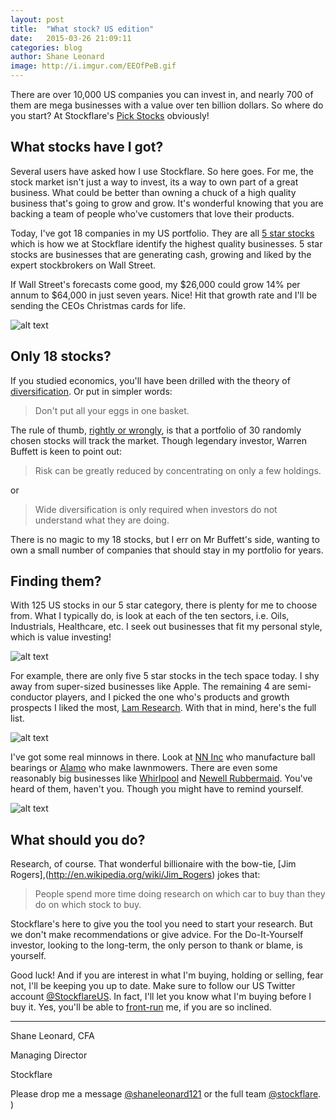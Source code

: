 ```yaml
---
layout: post
title:  "What stock? US edition"
date:   2015-03-26 21:09:11
categories: blog
author: Shane Leonard
image: http://i.imgur.com/EEOfPeB.gif
---
```


There are over 10,000 US companies you can invest in, and nearly 700 of them are mega businesses with a value over ten billion dollars. So where do you start? At Stockflare's [Pick Stocks](https://stockflare.com/stocks) obviously!

## What stocks have I got?

Several users have asked how I use Stockflare. So here goes. For me, the stock market isn't just a way to invest, its a way to own part of a great business. What could be better than owning a chuck of a high quality business that's going to grow and grow. It's wonderful knowing that you are backing a team of people who've customers that love their products. 

Today, I've got 18 companies in my US portfolio. They are all [5 star stocks](http://learn.stockflare.com/stockflare/2014/10/30/A2-what-are-five-star-stocks.html) which is how we at Stockflare identify the highest quality businesses. 5 star stocks are businesses that are generating cash, growing and liked by the expert stockbrokers on Wall Street. 

If Wall Street's forecasts come good, my $26,000 could grow 14% per annum to $64,000 in just seven years. Nice! Hit that growth rate and I'll be sending the CEOs Christmas cards for life.

![alt text](http://imgur.com/15NyzD5.png "Shane's USD portfolio on 26th March") 

## Only 18 stocks? 

If you studied economics, you'll have been drilled with the theory of [diversification](http://en.wikipedia.org/wiki/Diversification_%28finance%29#Amount_of_diversification). Or put in simpler words:

> Don't put all your eggs in one basket.

The rule of thumb, [rightly or wrongly](http://www.investopedia.com/articles/stocks/11/illusion-of-diversification.asp), is that a portfolio of 30 randomly chosen stocks will track the market. Though legendary investor, Warren Buffett is keen to point out:

> Risk can be greatly reduced by concentrating on only a few holdings.

or

> Wide diversification is only required when investors do not understand what they are doing.

There is no magic to my 18 stocks, but I err on Mr Buffett's side, wanting to own a small number of companies that should stay in my portfolio for years. 

## Finding them?

With 125 US stocks in our 5 star category, there is plenty for me to choose from. What I typically do, is look at each of the ten sectors, i.e. Oils, Industrials, Healthcare, etc. I seek out businesses that fit my personal style, which is value investing!

![alt text](http://imgur.com/8KycQPX.png "5 star tech stocks in the US on 26th March") 

For example, there are only five 5 star stocks in the tech space today. I shy away from super-sized businesses like Apple. The remaining 4 are semi-conductor players, and I picked the one who's products and growth prospects I liked the most, [Lam Research](https://stockflare.com/#stocks/LRCX.O). With that in mind, here's the full list. 

![alt text](http://imgur.com/PFjyGoP.png "Shane's US stocks on 26th March") 

I've got some real minnows in there. Look at [NN Inc](http://stockflare.com/#stocks/NNBR.O) who manufacture ball bearings or [Alamo](stockflare.com/#stocks/ALG) who make lawnmowers. There are even some reasonably big businesses like [Whirlpool](http://stockflare.com/#stocks/WHR) and [Newell Rubbermaid](http://stockflare.com.s3-website-us-east-1.amazonaws.com/stocks/NWL). You've heard of them, haven't you. Though you might have to remind yourself.

![alt text](http://imgur.com/tmQd1j7.png "Shane's projected portfolio in USD on 26th March") 

## What should you do?

Research, of course. That wonderful billionaire with the bow-tie, [Jim Rogers],(http://en.wikipedia.org/wiki/Jim_Rogers) jokes that:

> People spend more time doing research on which car to buy than they do on which stock to buy.

Stockflare's here to give you the tool you need to start your research. But we don't make recommendations or give advice. For the Do-It-Yourself investor, looking to the long-term, the only person to thank or blame, is yourself.

Good luck! And if you are interest in what I'm buying, holding or selling, fear not, I'll be keeping you up to date. Make sure to follow our US Twitter account [@StockflareUS](https://twitter.com/stockflareUS). In fact, I'll let you know what I'm buying before I buy it. Yes, you'll be able to [front-run](http://en.wikipedia.org/wiki/Front_running) me, if you are so inclined.

---

Shane Leonard, CFA

Managing Director

Stockflare

Please drop me a message [@shaneleonard121](https://twitter.com/shaneleonard121) or the full team [@stockflare](https://twitter.com/stockflare).
)